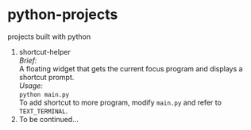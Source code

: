 # python-projects
projects built with python
1. shortcut-helper<br>
_Brief:_<br>
  A floating widget that gets the current focus program and displays a shortcut prompt.  
_Usage:_<br>
  `python main.py`<br>
  To add shortcut to more program, modify `main.py` and refer to `TEXT_TERMINAL`.  
2. To be continued...
